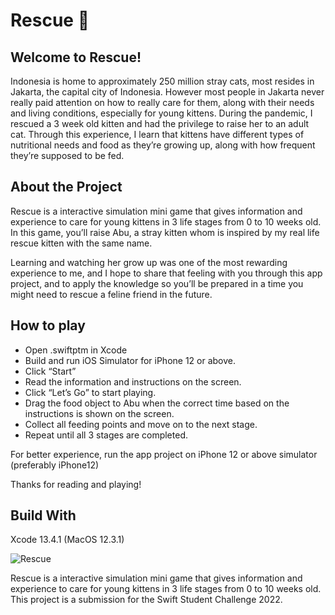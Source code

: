 # Rescue 🐾

## Welcome to Rescue!

Indonesia is home to approximately 250 million stray cats, most resides in Jakarta, the capital city of Indonesia. However most people in Jakarta never really paid attention on how to really care for them, along with their needs and living conditions, especially for young kittens. During the pandemic, I rescued a 3 week old kitten and had the privilege to raise her to an adult cat. Through this experience, I learn that kittens have different types of nutritional needs and food as they’re growing up, along with how frequent they’re supposed to be fed.


## About the Project

Rescue is a interactive simulation mini game that gives information and experience to care for young kittens in 3 life stages from 0 to 10 weeks old. In this game, you’ll raise Abu, a stray kitten whom is inspired by my real life rescue kitten with the same name.

Learning and watching her grow up was one of the most rewarding experience to me, and I hope to share that feeling with you through this app project, and to apply the knowledge so you’ll be prepared in a time you might need to rescue a feline friend in the future.
## How to play

-	Open .swiftptm in Xcode
- Build and run iOS Simulator for iPhone 12 or above.
-	Click “Start”
-	Read the information and instructions on the screen.
-	Click “Let’s Go” to start playing.
-	Drag the food object to Abu when the correct time based on the instructions is shown on the screen.
-	Collect all feeding points and move on to the next stage.
-	Repeat until all 3 stages are completed.

For better experience, run the app project on iPhone 12 or above simulator (preferably iPhone12)

Thanks for reading and playing!

## Build With

Xcode 13.4.1 (MacOS 12.3.1)

![Rescue](https://user-images.githubusercontent.com/81611116/195971406-6c945d19-f98b-4135-9326-450b0cb97034.png)




Rescue is a interactive simulation mini game that gives information and experience to care for young kittens in 3 life stages from 0 to 10 weeks old. This project is a submission for the Swift Student Challenge 2022. 
